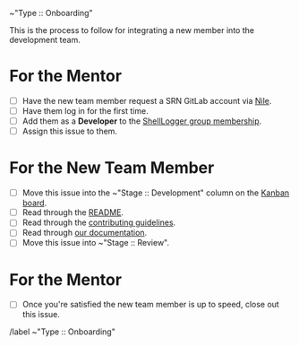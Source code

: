 ~"Type :: Onboarding"

This is the process to follow for integrating a new member into the development
team.

# For the Mentor
* [ ] Have the new team member request a SRN GitLab account via
      [Nile](https://nile.sandia.gov).
* [ ] Have them log in for the first time.
* [ ] Add them as a **Developer** to the [ShellLogger group
      membership](https://internal.gitlab.server/groups/ShellLogger/-/group_members).
* [ ] Assign this issue to them.

# For the New Team Member
* [ ] Move this issue into the ~"Stage :: Development" column on the [Kanban
      board](https://internal.gitlab.server/ShellLogger/ShellLogger/-/boards).
* [ ] Read through the
      [README](https://internal.gitlab.server/ShellLogger/ShellLogger/-/blob/master/README.md).
* [ ] Read through the [contributing
      guidelines](https://internal.gitlab.server/ShellLogger/ShellLogger/-/blob/master/CONTRIBUTING.md).
* [ ] Read through [our
      documentation](http://shelllogger.internal.gitlab.pages/ShellLogger/).
* [ ] Move this issue into ~"Stage :: Review".

# For the Mentor
* [ ] Once you're satisfied the new team member is up to speed, close out this
      issue.

/label ~"Type :: Onboarding"
